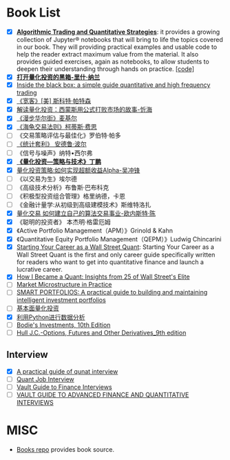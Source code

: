 # Book List
- [x] [**Algorithmic Trading and Quantitative Strategies**](11.pdf): it provides a growing collection of Jupyter® notebooks that will bring to life the topics covered in our book. They will providing practical examples and usable code to help the reader extract maximum value from the material. It also provides guided exercises, again as notebooks, to allow students to deepen their understanding through hands on practice. [[code]](https://github.com/NehrenD/algo_trading_and_quant_strategies)
- [x] [**打开量化投资的黑箱-里什·纳兰**](2.pdf)
- [x] [Inside the black box: a simple guide quantitative and high frequency trading](13.pdf)
- [x] [《宽客》[美] 斯科特·帕特森](18.pdf)
- [x] [解读量化投资：西蒙斯用公式打败市场的故事-忻海](3.pdf)
- [x] [《漫步华尔街》麦基尔](19.pdf)
- [x] [《海龟交易法则》柯蒂斯·费思](20.pdf)
- [ ] 《交易策略评估与最佳化》罗伯特·帕多
- [ ] [《统计套利》 安德鲁·波尔](21.pdf)
- [ ] 《信号与噪声》纳特•西尔弗
- [x] [**《量化投资—策略与技术》丁鹏**](9.pdf)
- [x] [量化投资策略:如何实现超额收益Alpha-吴冲锋](4.pdf)
- [ ] 《以交易为生》埃尔德
- [ ] 《高级技术分析》布鲁斯·巴布科克
- [ ] 《积极型投资组合管理》格里纳德，卡恩
- [ ] 《金融计量学:从初级到高级建模技术》斯维特洛扎
- [x] [量化交易 如何建立自己的算法交易事业-欧内斯特·陈](5.pdf)
- [x] 《聪明的投资者》 本杰明·格雷厄姆
- [x] 《Active Portfolio Management（APM）》Grinold & Kahn
- [x] 《Quantitative Equity Portfolio Management（QEPM）》Ludwig Chincarini
- [x] [Starting Your Career as a Wall Street Quant](22.pdf): Starting Your Career as a Wall Street Quant is the first and only career guide specifically written for readers who want to get into quantitative finance and launch a lucrative career.
- [x] [How I Became a Quant: Insights from 25 of Wall Street's Elite](23.pdf)
- [ ] [Market Microstructure in Practice](6.pdf)
- [ ] [SMART PORTFOLIOS: A practical guide to building and maintaining intelligent investment portfolios](7.pdf)
- [ ] [基本面量化投资](8.pdf)
- [x] [利用Python进行数据分析](12.pdf)
- [ ] [Bodie's Investments, 10th Edition](14.pdf)
- [ ] [Hull J.C.-Options, Futures and Other Derivatives_9th edition](15.pdf)

## Interview
- [x] [A practical guide of qunat interview](1.pdf)
- [ ] [Quant Job Interview](10.pdf)
- [ ] [Vault Guide to Finance Interviews](17.pdf)
- [ ] [VAULT GUIDE TO ADVANCED FINANCE AND QUANTITATIVE INTERVIEWS](16.pdf)
# MISC
- [Books repo](https://github.com/beimingmaster/quant-resources) provides book source.